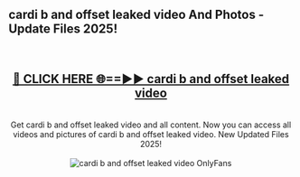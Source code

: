 <h2>cardi b and offset leaked video And Photos - Update Files 2025!</h2>
<br>
<div align="center">
<h2><a href="https://linkcuts.com/hfmhzwbr" rel="nofollow">🔴 CLICK HERE 🌐==►► cardi b and offset leaked video</a></h2>
<br>
Get cardi b and offset leaked video and all content. Now you can access all videos and pictures of cardi b and offset leaked video. New Updated Files 2025!
<br>
<br>
<a href="https://linkcuts.com/hfmhzwbr" rel="nofollow" data-target="animated-image.originalLink"><img src="https://i.ibb.co.com/WyWwxjT/player-gif2.gif" alt="cardi b and offset leaked video OnlyFans" style="max-width: 100%; display: inline-block;" data-target="animated-image.originalImage"></a>
</div>
<br>